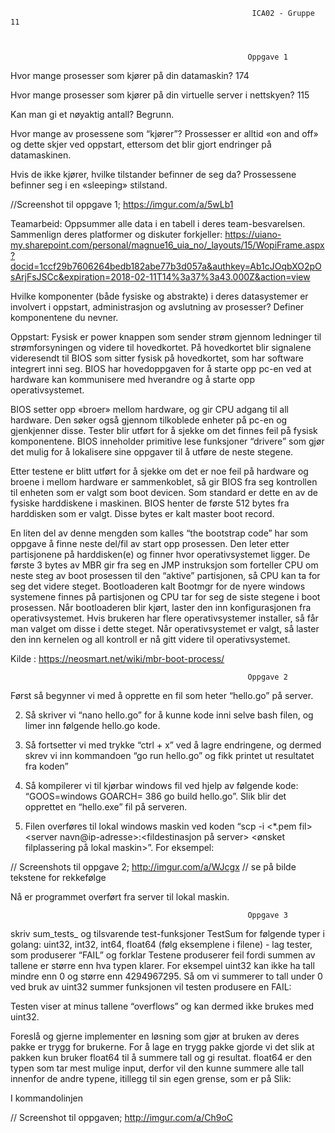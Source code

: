                                                           ICA02 - Gruppe 11
 


                                                         Oppgave 1
Hvor mange prosesser som kjører på din datamaskin?
174
 
Hvor mange prosesser som kjører på din virtuelle server i nettskyen?
115
      	
Kan man gi et nøyaktig antall? Begrunn.
      	
Hvor mange av prosessene som “kjører”?
 Prossesser er alltid «on and off» og dette skjer ved oppstart, ettersom det blir gjort endringer på datamaskinen.
      	
Hvis de ikke kjører, hvilke tilstander befinner de seg da?
Prossessene befinner seg i en «sleeping» stilstand.
  
  
  //Screenshot til oppgave 1; https://imgur.com/a/5wLb1

 
 
Teamarbeid: Oppsummer alle data i en tabell i deres team-besvarelsen. Sammenlign deres platformer og diskuter forkjeller:
https://uiano-my.sharepoint.com/personal/magnue16_uia_no/_layouts/15/WopiFrame.aspx?docid=1ccf29b7606264bedb182abe77b3d057a&authkey=Ab1cJOqbXO2pOsArjFsJSCc&expiration=2018-02-11T14%3a37%3a43.000Z&action=view
 
 
Hvilke komponenter (både fysiske og abstrakte) i deres datasystemer er involvert i oppstart, administrasjon og avslutning av prosesser? Definer komponentene du nevner.
 
Oppstart: Fysisk er power knappen som sender strøm gjennom ledninger til strømforsyningen og videre til hovedkortet. På hovedkortet blir signalene videresendt til BIOS som sitter fysisk på hovedkortet, som har software integrert inni seg. BIOS har hovedoppgaven for å starte opp pc-en ved at hardware kan kommunisere med hverandre og å starte opp operativsystemet.
 
BIOS setter opp «broer» mellom hardware, og gir CPU adgang til all hardware. Den søker også gjennom tilkoblede enheter på pc-en og gjenkjenner disse.
Tester blir utført for å sjekke om det finnes feil på fysisk komponentene.
BIOS inneholder primitive lese funksjoner “drivere” som gjør det mulig for å lokalisere sine oppgaver til å utføre de neste stegene.
 
Etter testene er blitt utført for å sjekke om det er noe feil på hardware og broene i mellom hardware er sammenkoblet, så gir BIOS fra seg kontrollen til enheten som er valgt som boot devicen. Som standard er dette en av de fysiske harddiskene i maskinen. BIOS henter de første 512 bytes fra harddisken som er valgt. Disse bytes er kalt master boot record.
 
En liten del av denne mengden som kalles “the bootstrap code” har som oppgave å finne neste del/fil av start opp prosessen.
Den leter etter partisjonene på harddisken(e) og finner hvor operativsystemet ligger.
De første 3 bytes av MBR gir fra seg en JMP instruksjon som forteller CPU om neste steg av boot prosessen til den “aktive” partisjonen, så CPU kan ta for seg det videre steget. Bootloaderen kalt Bootmgr for de nyere windows systemene finnes på partisjonen og CPU tar for seg de siste stegene i boot prosessen. Når bootloaderen blir kjørt, laster den inn konfigurasjonen fra operativsystemet. Hvis brukeren har flere operativsystemer installer, så får man valget om disse i dette steget. Når operativsystemet er valgt, så laster den inn kernelen og all kontroll er nå gitt videre til operativsystemet.
 
 
Kilde : https://neosmart.net/wiki/mbr-boot-process/
 



                                                         Oppgave 2
 
Først så begynner vi med å opprette en fil som heter “hello.go” på server.

 
2. Så skriver vi “nano hello.go” for å kunne kode inni selve bash filen, og limer inn følgende hello.go kode.

 
3. Så fortsetter vi med trykke “ctrl + x” ved å lagre endringene, og dermed skrev vi inn kommandoen “go run hello.go” og fikk printet ut resultatet fra koden”



4. Så kompilerer vi til kjørbar windows fil ved hjelp av følgende kode: “GOOS=windows GOARCH= 386 go build hello.go”. Slik blir det opprettet en “hello.exe” fil på serveren.


 
5. Filen overføres til lokal windows maskin ved koden “scp -i <*.pem fil> <server navn@ip-adresse>:<fildestinasjon på server> <ønsket filplassering på lokal maskin>”. For eksempel:
 
 // Screenshots til oppgave 2; http://imgur.com/a/WJcgx // se på bilde tekstene for rekkefølge


 
Nå er programmet overført fra server til lokal maskin.
 
                                                         Oppgave 3
                                                         
                                                         
                                                                                                                 
skriv sum_tests_ og tilsvarende test-funksjoner TestSum for følgende typer i golang: uint32, int32, int64, float64 (følg eksemplene i filene) - lag tester, som produserer “FAIL” og forklar
Testene produserer feil fordi summen av tallene er større enn hva typen klarer. For eksempel uint32 kan ikke ha tall mindre enn 0 og større enn 4294967295. Så om vi summerer to tall under 0  ved bruk av uint32 summer funksjonen vil testen produsere en FAIL: 



Testen viser at minus tallene “overflows” og kan dermed ikke brukes med uint32.
 
Foreslå og gjerne implementer en løsning som gjør at bruken av deres pakke er trygg for brukerne.
For å lage en trygg pakke gjorde vi det slik at pakken kun bruker float64 til å summere tall og gi resultat. float64 er den typen som tar mest mulige input, derfor vil den kunne summere alle tall innenfor de andre typene, itillegg til sin egen grense, som er på Slik:

I kommandolinjen

// Screenshot til oppgaven; http://imgur.com/a/Ch9oC
 
 

